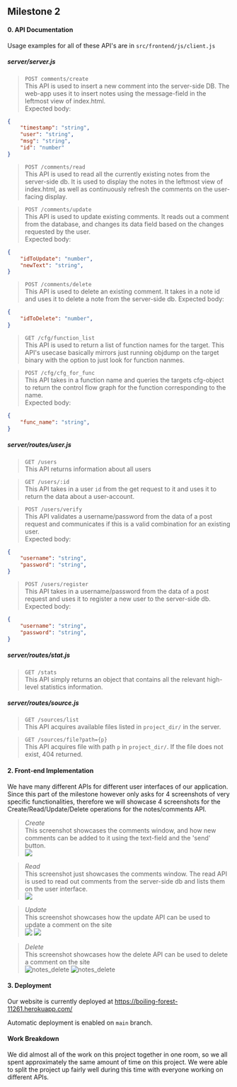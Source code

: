 ## Milestone 2

#### 0. API Documentation 

Usage examples for all of these API's are in `src/frontend/js/client.js`

##### server/server.js
> `POST comments/create`  
This API is used to insert a new comment into the server-side DB. The web-app uses it to insert 
notes using the message-field in the leftmost view of index.html.  
Expected body: 
```json
{
    "timestamp": "string",
    "user": "string",
    "msg": "string",
    "id": "number"
}
```

> `POST /comments/read`  
This API is used to read all the currently existing notes from the server-side db. It is used to
display the notes in the leftmost view of index.html, as well as continuously refresh the comments
on the user-facing display.

> `POST /comments/update`  
This API is used to update existing comments. It reads out a comment from the database, and changes
its data field based on the changes requested by the user.  
Expected body:
```json
{
    "idToUpdate": "number",
    "newText": "string",
}
```

> `POST /comments/delete`  
This API is used to delete an existing comment. It takes in a note id and uses it to delete a note 
from the server-side db.
Expected body:  
```json
{
    "idToDelete": "number",
}
```

> `GET /cfg/function_list`  
This API is used to return a list of function names for the target. This API's usecase basically
mirrors just running objdump on the target binary with the option to just look for function nanmes.

> `POST /cfg/cfg_for_func`  
This API takes in a function name and queries the targets cfg-object to return the control flow
graph for the function corresponding to the name.  
Expected body:
```json
{
    "func_name": "string",
}
```

##### server/routes/user.js  
> `GET /users`  
This API returns information about all users

> `GET /users/:id`  
This API takes in a user `id` from the get request to it and uses it to return the data about a
user-account.

> `POST /users/verify`  
This API validates a username/password from the data of a post request and communicates if this is 
a valid combination for an existing user.  
Expected body:
```json
{
    "username": "string",
    "password": "string",
}
```

> `POST /users/register`  
This API takes in a username/password from the data of a post request and uses it to register a new
user to the server-side db.  
Expected body:
```json
{
    "username": "string",
    "password": "string",
}
```

##### server/routes/stat.js  

> `GET /stats`  
This API simply returns an object that contains all the relevant high-level statistics information.

##### server/routes/source.js

> `GET /sources/list`  
This API acquires available files listed in `project_dir/` in the server.

> `GET /sources/file?path={p}`  
This API acquires file with path `p` in `project_dir/`. If the file does not
exist, 404 returned.

#### 2. Front-end Implementation

We have many different APIs for different user interfaces of our application. Since this part of the
milestone however only asks for 4 screenshots of very specific functionalities, therefore we will
showcase 4 screenshots for the Create/Read/Update/Delete operations for the notes/comments API.

> _Create_  
This screenshot showcases the comments window, and how new comments can be added to it using the
text-field and the 'send' button.  
![](../imgs/notes_create.PNG)

> _Read_  
This screenshot just showcases the comments window. The read API is used to read out comments from
the server-side db and lists them on the user interface.  
![](../imgs/notes_read.PNG)

> _Update_  
This screenshot showcases how the update API can be used to update a comment on the site  
![](../imgs/notes_edit1.PNG)
![](../imgs/notes_edit2.PNG)

> _Delete_  
This screenshot showcases how the delete API can be used to delete a comment on the site  
![notes_delete](../imgs/notes_delete1.PNG)
![notes_delete](../imgs/notes_delete2.PNG)


#### 3. Deployment
Our website is currently deployed at https://boiling-forest-11261.herokuapp.com/

Automatic deployment is enabled on `main` branch.

#### Work Breakdown
We did almost all of the work on this project together in one room, so we all spent approximately
the same amount of time on this project. We were able to split the project up fairly well during
this time with everyone working on different APIs. 
